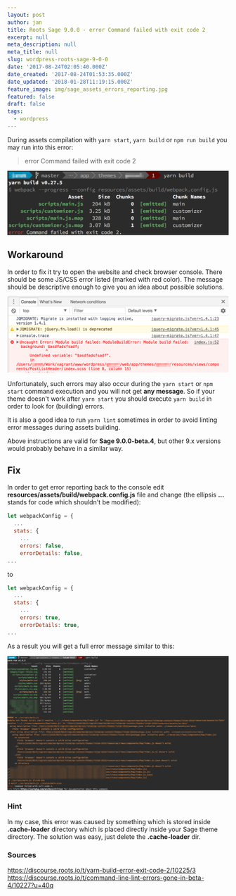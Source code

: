```yaml
---
layout: post
author: jan
title: Roots Sage 9.0.0 - error Command failed with exit code 2
excerpt: null
meta_description: null
meta_title: null
slug: wordpress-roots-sage-9-0-0
date: '2017-08-24T02:05:40.000Z'
date_created: '2017-08-24T01:53:35.000Z'
date_updated: '2018-01-28T11:19:15.000Z'
feature_image: img/sage_assets_errors_reporting.jpg
featured: false
draft: false
tags:
  - wordpress
---
```

During assets compilation with `yarn start`, `yarn build` or `npm run build` you may run into this error:

> error Command failed with exit code 2

![sage error command failed with exit code 2](img/command-failed-with-exit-code-2.png)

## Workaround

In order to fix it try to open the website and check browser console. There should be some JS/CSS error listed (marked with red color).
The message should be descriptive enough to give you an idea about possible solutions.

![sage error in developer console](img/browser-console-error-message.png)

Unfortunately, such errors may also occur during the `yarn start` or `npm start` command execution and you will not get **any message**. So if your theme doesn't work after `yarn start` you should execute `yarn build` in order to look for (building) errors.

It is also a good idea to run `yarn lint` sometimes in order to avoid linting error messages during assets building.

Above instructions are valid for **Sage 9.0.0-beta.4**, but other 9.x versions would probably behave in a similar way.

## Fix

In order to get error reporting back to the console edit **resources/assets/build/webpack.config.js** file and change (the ellipsis **...** stands for code which shouldn't be modified):

```js
let webpackConfig = {
  ...
  stats: {
    ...
    errors: false,
    errorDetails: false,
...
```
to
```js
let webpackConfig = {
  ...
  stats: {
    ...
    errors: true,
    errorDetails: true,
...
```
As a result you will get a full error message similar to this:

![sage assets building error message](img/sage_assets_errors_reporting_ok.png)

### Hint

In my case, this error was caused by something which is stored inside **.cache-loader** directory which is placed directly inside your Sage theme directory. The solution was easy, just delete the **.cache-loader** dir.

### Sources

https://discourse.roots.io/t/yarn-build-error-exit-code-2/10225/3
https://discourse.roots.io/t/command-line-lint-errors-gone-in-beta-4/10227?u=40q
